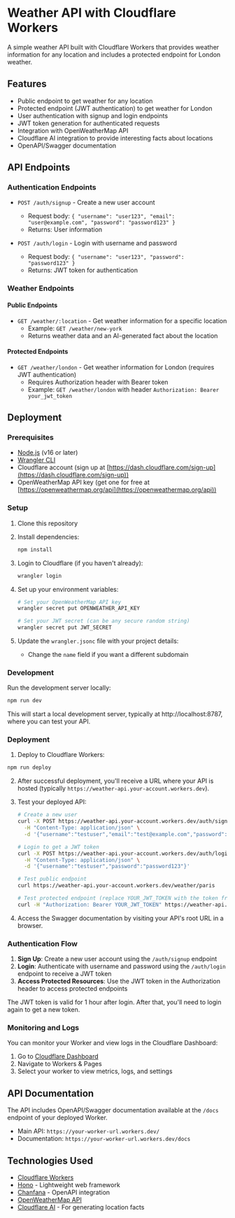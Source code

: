 # Weather API with Cloudflare Workers

A simple weather API built with Cloudflare Workers that provides weather information for any location and includes a protected endpoint for London weather.

## Features

- Public endpoint to get weather for any location
- Protected endpoint (JWT authentication) to get weather for London
- User authentication with signup and login endpoints
- JWT token generation for authenticated requests
- Integration with OpenWeatherMap API
- Cloudflare AI integration to provide interesting facts about locations
- OpenAPI/Swagger documentation

## API Endpoints

### Authentication Endpoints

- `POST /auth/signup` - Create a new user account

  - Request body: `{ "username": "user123", "email": "user@example.com", "password": "password123" }`
  - Returns: User information

- `POST /auth/login` - Login with username and password
  - Request body: `{ "username": "user123", "password": "password123" }`
  - Returns: JWT token for authentication

### Weather Endpoints

#### Public Endpoints

- `GET /weather/:location` - Get weather information for a specific location
  - Example: `GET /weather/new-york`
  - Returns weather data and an AI-generated fact about the location

#### Protected Endpoints

- `GET /weather/london` - Get weather information for London (requires JWT authentication)
  - Requires Authorization header with Bearer token
  - Example: `GET /weather/london` with header `Authorization: Bearer your_jwt_token`

## Deployment

### Prerequisites

- [Node.js](https://nodejs.org/) (v16 or later)
- [Wrangler CLI](https://developers.cloudflare.com/workers/wrangler/install-and-update/)
- Cloudflare account (sign up at [https://dash.cloudflare.com/sign-up](https://dash.cloudflare.com/sign-up))
- OpenWeatherMap API key (get one for free at [https://openweathermap.org/api](https://openweathermap.org/api))

### Setup

1. Clone this repository
2. Install dependencies:
   ```bash
   npm install
   ```
3. Login to Cloudflare (if you haven't already):
   ```bash
   wrangler login
   ```
4. Set up your environment variables:

   ```bash
   # Set your OpenWeatherMap API key
   wrangler secret put OPENWEATHER_API_KEY

   # Set your JWT secret (can be any secure random string)
   wrangler secret put JWT_SECRET
   ```

5. Update the `wrangler.jsonc` file with your project details:
   - Change the `name` field if you want a different subdomain

### Development

Run the development server locally:

```bash
npm run dev
```

This will start a local development server, typically at http://localhost:8787, where you can test your API.

### Deployment

1. Deploy to Cloudflare Workers:

```bash
npm run deploy
```

2. After successful deployment, you'll receive a URL where your API is hosted (typically `https://weather-api.your-account.workers.dev`).

3. Test your deployed API:

   ```bash
   # Create a new user
   curl -X POST https://weather-api.your-account.workers.dev/auth/signup \
     -H "Content-Type: application/json" \
     -d '{"username":"testuser","email":"test@example.com","password":"password123"}'

   # Login to get a JWT token
   curl -X POST https://weather-api.your-account.workers.dev/auth/login \
     -H "Content-Type: application/json" \
     -d '{"username":"testuser","password":"password123"}'

   # Test public endpoint
   curl https://weather-api.your-account.workers.dev/weather/paris

   # Test protected endpoint (replace YOUR_JWT_TOKEN with the token from login response)
   curl -H "Authorization: Bearer YOUR_JWT_TOKEN" https://weather-api.your-account.workers.dev/weather/london
   ```

4. Access the Swagger documentation by visiting your API's root URL in a browser.

### Authentication Flow

1. **Sign Up**: Create a new user account using the `/auth/signup` endpoint
2. **Login**: Authenticate with username and password using the `/auth/login` endpoint to receive a JWT token
3. **Access Protected Resources**: Use the JWT token in the Authorization header to access protected endpoints

The JWT token is valid for 1 hour after login. After that, you'll need to login again to get a new token.

### Monitoring and Logs

You can monitor your Worker and view logs in the Cloudflare Dashboard:

1. Go to [Cloudflare Dashboard](https://dash.cloudflare.com/)
2. Navigate to Workers & Pages
3. Select your worker to view metrics, logs, and settings

## API Documentation

The API includes OpenAPI/Swagger documentation available at the `/docs` endpoint of your deployed Worker.

- Main API: `https://your-worker-url.workers.dev/`
- Documentation: `https://your-worker-url.workers.dev/docs`

## Technologies Used

- [Cloudflare Workers](https://workers.cloudflare.com/)
- [Hono](https://hono.dev/) - Lightweight web framework
- [Chanfana](https://chanfana.com/) - OpenAPI integration
- [OpenWeatherMap API](https://openweathermap.org/api)
- [Cloudflare AI](https://developers.cloudflare.com/workers/ai/) - For generating location facts
